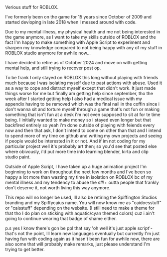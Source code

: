 Verious stuff for ROBLOX.

I've formerly been on the game for 15 years since October of 2009 and started devloping in late 2018 when I messed around with code.

Due to my mental illness, my physical health and me not being interested in the game anymore, as I want to take my skills outside of ROBLOX and the fact I'm happy to make something with Apple Script to experiment and sharpen my knowledge compared to not being happy with any of my stuff in ROBLOX studio anymore for awhile now...

I have decided to retire as of October 2024 and move on with getting mental help, and still trying to recover post op.

To be frank I only stayed on ROBLOX this long without playing with friends much because I was isolating myself due to past actions with abuse. Used it as a way to cope and distract myself except that didn't work. It just made things worse for me but finally am getting help since september, tho the week after I started getting help I also had a medical issue with my appendix having to be removed which was the final nail in the coffin since i don't wanna sit and torture myself through a game that's not fun or making something that isn't fun at a desk i'm not even supposed to sit at for te time being. I initially wanted to make money so i stayed even longer but that backfired entirely so yeah i'm done outside of playing with feiends every now and then that ask, I don't intend to come on other than that and I intend to spend more of my time on github and writing my own projects and seeing if people would be interested in it or not. And if im not coding for my particular project well it's probably art then; so you'd see that posted else where obivously, i'd put more time into learning blender, kirta and clip studio paint.

Outside of Apple Script, I have taken up a huge animation project I'm beginning to work on throughout the next few months and I've been so happy a lot more than wasting my time in isolation on ROBLOX bc of my mental illness and my tendency to abuse the s#!+ outta people that frankly don't deserve it, not worth living this way anymore.

This repo will no longer be used, Ill also be retiring the Spiffington Studios branding and my Spiffycaius name. You will now know me as "caidoesstuff" or "caisstuff" depending on the website. (I still need to make a theme for that tho I do plan on sticking with aquatic/cyan themed colors) cuz i ain't going to continue wearing that badge of shame either.

p.s yes I know there's gon be ppl that say 'oh well it's just apple script'- that's not the point, Ill learn new languages eventually but currently I'm just having fun with coding again as it hasn't been fun for awhile now, there are also some that will probably make remarks, just please understand I'm trying to get better.

